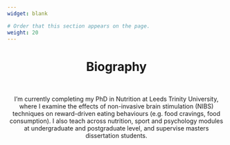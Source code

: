 ```yaml
---
widget: blank

# Order that this section appears on the page.
weight: 20
---
```

<h1 style="text-align:center">Biography</h1>

</br>

<p style="text-align:center">I’m currently completing my PhD in Nutrition at Leeds Trinity University, where I examine the effects of non-invasive brain stimulation (NIBS) techniques on reward-driven eating behaviours (e.g. food cravings, food consumption). I also teach across nutrition, sport and psychology modules at undergraduate and postgraduate level, and supervise masters dissertation students.</p>